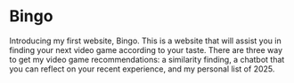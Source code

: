 # Bingo
Introducing my first website, Bingo. This is a website that will assist you in finding your next video game according to your taste. There are three way to get my video game recommendations: a similarity finding, a chatbot that you can reflect on your recent experience, and my personal list of 2025. 

